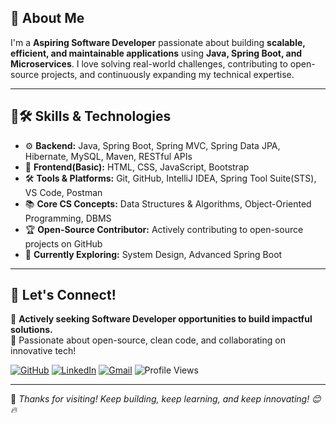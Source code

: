 ## 🌟 About Me  
I'm a **Aspiring Software Developer** passionate about building **scalable, efficient, and maintainable applications** using **Java, Spring Boot, and Microservices**. I love solving real-world challenges, contributing to open-source projects, and continuously expanding my technical expertise.
    
---             
                            
## 🔧🛠️ Skills & Technologies  

- ⚙️ **Backend:** Java, Spring Boot, Spring MVC, Spring Data JPA, Hibernate, MySQL, Maven, RESTful APIs
- 🎨 **Frontend(Basic):** HTML, CSS, JavaScript, Bootstrap  
- 🛠️ **Tools & Platforms:** Git, GitHub, IntelliJ IDEA, Spring Tool Suite(STS), VS Code, Postman
- 📚 **Core CS Concepts:** Data Structures & Algorithms, Object-Oriented Programming, DBMS 
- 🏆 **Open-Source Contributor:** Actively contributing to open-source projects on GitHub  
- 🌱 **Currently Exploring:** System Design, Advanced Spring Boot  

---

## 📼 Let's Connect!

💼 **Actively seeking Software Developer opportunities to build impactful solutions.**  
🤝 Passionate about open-source, clean code, and collaborating on innovative tech!

[![GitHub](https://img.shields.io/badge/GitHub-%40omkarkulkarni2704-239a3b.svg)](https://github.com/omkarkulkarni2704) 
[![LinkedIn](https://img.shields.io/badge/LinkedIn-%40omkarkulkarni-0c66c3.svg)](https://www.linkedin.com/in/omkarkulkarni-dev/) 
[![Gmail](https://img.shields.io/badge/Gmail-Contact%20Me-D14836?logo=gmail&logoColor=white)](mailto:omkarkulkarni2704@gmail.com) 
![Profile Views](https://komarev.com/ghpvc/?username=omkarkulkarni2704&label=Profile%20Views&color=0e75b6&style=flat)  

---

🌟 _Thanks for visiting! Keep building, keep learning, and keep innovating! 😊🔥_

 












<!-- Proudly created with GPRM ( https://gprm.itsvg.in ) -->
